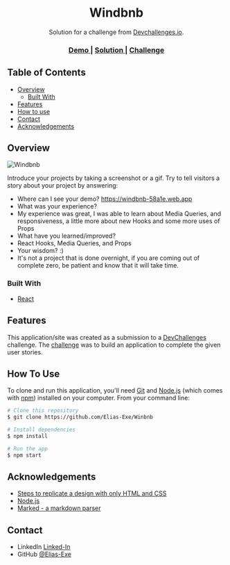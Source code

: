<!-- Please update value in the {}  -->

<h1 align="center">Windbnb</h1>

<div align="center">
   Solution for a challenge from  <a href="http://devchallenges.io" target="_blank">Devchallenges.io</a>.
</div>

<div align="center">
  <h3>
    <a href="https://windbnb-58a1e.web.app">
      Demo
    </a>
    <span> | </span>
    <a href="https://github.com/Elias-exe/Winbnb">
      Solution
    </a>
    <span> | </span>
    <a href="https://devchallenges.io/challenges/3JFYedSOZqAxYuOCNmYD">
      Challenge
    </a>
  </h3>
</div>

<!-- TABLE OF CONTENTS -->

## Table of Contents

- [Overview](#overview)
  - [Built With](#built-with)
- [Features](#features)
- [How to use](#how-to-use)
- [Contact](#contact)
- [Acknowledgements](#acknowledgements)

<!-- OVERVIEW -->

## Overview

![Windbnb](https://user-images.githubusercontent.com/50485398/173460546-a9ec6d13-93da-49d5-ad8b-bc9bfa93a51b.png)


Introduce your projects by taking a screenshot or a gif. Try to tell visitors a story about your project by answering:

- Where can I see your demo?
https://windbnb-58a1e.web.app
- What was your experience?
- My experience was great, I was able to learn about Media Queries, and responsiveness, a little more about new Hooks and some more uses of Props
- What have you learned/improved?
- React Hooks, Media Queries, and Props
- Your wisdom? :)
- It's not a project that is done overnight, if you are coming out of complete zero, be patient and know that it will take time.

### Built With

<!-- This section should list any major frameworks that you built your project using. Here are a few examples.-->

- [React](https://reactjs.org/)

## Features

<!-- List the features of your application or follow the template. Don't share the figma file here :) -->

This application/site was created as a submission to a [DevChallenges](https://devchallenges.io/challenges) challenge. The [challenge](https://devchallenges.io/challenges/3JFYedSOZqAxYuOCNmYD) was to build an application to complete the given user stories.

## How To Use

<!-- Example: -->

To clone and run this application, you'll need [Git](https://git-scm.com) and [Node.js](https://nodejs.org/en/download/) (which comes with [npm](http://npmjs.com)) installed on your computer. From your command line:

```bash
# Clone this repository
$ git clone https://github.com/Elias-Exe/Winbnb

# Install dependencies
$ npm install

# Run the app
$ npm start
```

## Acknowledgements

<!-- This section should list any articles or add-ons/plugins that helps you to complete the project. This is optional but it will help you in the future. For example: -->

- [Steps to replicate a design with only HTML and CSS](https://devchallenges-blogs.web.app/how-to-replicate-design/)
- [Node.js](https://nodejs.org/)
- [Marked - a markdown parser](https://github.com/chjj/marked)

## Contact

- LinkedIn [Linked-In](https://www.linkedin.com/in/gabriel-elias-machado-a7a088204/})
- GitHub [@Elias-Exe](https://{github.com/Elias-Exe})
